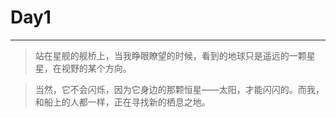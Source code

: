 # Day1 #
----
>站在星舰的舰桥上，当我睁眼瞭望的时候，看到的地球只是遥远的一颗星星，在视野的某个方向。

>当然，它不会闪烁，因为它身边的那颗恒星——太阳，才能闪闪的。而我，和船上的人都一样，正在寻找新的栖息之地。
